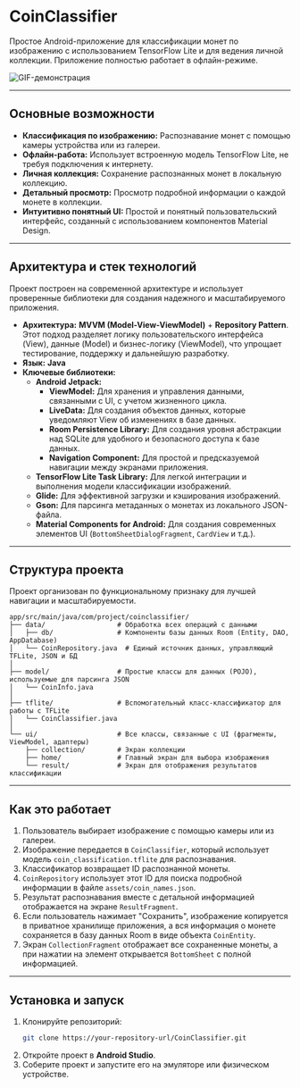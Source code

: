# CoinClassifier

Простое Android-приложение для классификации монет по изображению с использованием TensorFlow Lite и для ведения личной коллекции. Приложение полностью работает в офлайн-режиме.

![GIF-демонстрация](https://github.com/user-attachments/assets/16c38667-9d4f-45e8-8d39-1ff344103aab)

---

## Основные возможности

*   **Классификация по изображению:** Распознавание монет с помощью камеры устройства или из галереи.
*   **Офлайн-работа:** Использует встроенную модель TensorFlow Lite, не требуя подключения к интернету.
*   **Личная коллекция:** Сохранение распознанных монет в локальную коллекцию.
*   **Детальный просмотр:** Просмотр подробной информации о каждой монете в коллекции.
*   **Интуитивно понятный UI:** Простой и понятный пользовательский интерфейс, созданный с использованием компонентов Material Design.

---

## Архитектура и стек технологий

Проект построен на современной архитектуре и использует проверенные библиотеки для создания надежного и масштабируемого приложения.

*   **Архитектура:** **MVVM (Model-View-ViewModel)** + **Repository Pattern**. Этот подход разделяет логику пользовательского интерфейса (View), данные (Model) и бизнес-логику (ViewModel), что упрощает тестирование, поддержку и дальнейшую разработку.
*   **Язык:** **Java**
*   **Ключевые библиотеки:**
    *   **Android Jetpack:**
        *   **ViewModel:** Для хранения и управления данными, связанными с UI, с учетом жизненного цикла.
        *   **LiveData:** Для создания объектов данных, которые уведомляют View об изменениях в базе данных.
        *   **Room Persistence Library:** Для создания уровня абстракции над SQLite для удобного и безопасного доступа к базе данных.
        *   **Navigation Component:** Для простой и предсказуемой навигации между экранами приложения.
    *   **TensorFlow Lite Task Library:** Для легкой интеграции и выполнения модели классификации изображений.
    *   **Glide:** Для эффективной загрузки и кэширования изображений.
    *   **Gson:** Для парсинга метаданных о монетах из локального JSON-файла.
    *   **Material Components for Android:** Для создания современных элементов UI (`BottomSheetDialogFragment`, `CardView` и т.д.).

---

## Структура проекта

Проект организован по функциональному признаку для лучшей навигации и масштабируемости.

```
app/src/main/java/com/project/coinclassifier/
├── data/                  # Обработка всех операций с данными
│   ├── db/                # Компоненты базы данных Room (Entity, DAO, AppDatabase)
│   └── CoinRepository.java  # Единый источник данных, управляющий TFLite, JSON и БД
│
├── model/                 # Простые классы для данных (POJO), используемые для парсинга JSON
│   └── CoinInfo.java
│
├── tflite/                # Вспомогательный класс-классификатор для работы с TFLite
│   └── CoinClassifier.java
│
└── ui/                    # Все классы, связанные с UI (фрагменты, ViewModel, адаптеры)
    ├── collection/        # Экран коллекции
    ├── home/              # Главный экран для выбора изображения
    └── result/            # Экран для отображения результатов классификации
```

---

## Как это работает

1.  Пользователь выбирает изображение с помощью камеры или из галереи.
2.  Изображение передается в `CoinClassifier`, который использует модель `coin_classification.tflite` для распознавания.
3.  Классификатор возвращает ID распознанной монеты.
4.  `CoinRepository` использует этот ID для поиска подробной информации в файле `assets/coin_names.json`.
5.  Результат распознавания вместе с детальной информацией отображается на экране `ResultFragment`.
6.  Если пользователь нажимает "Сохранить", изображение копируется в приватное хранилище приложения, а вся информация о монете сохраняется в базу данных Room в виде объекта `CoinEntity`.
7.  Экран `CollectionFragment` отображает все сохраненные монеты, а при нажатии на элемент открывается `BottomSheet` с полной информацией.

---

## Установка и запуск

1.  Клонируйте репозиторий:
    ```bash
    git clone https://your-repository-url/CoinClassifier.git
    ```
2.  Откройте проект в **Android Studio**.
3.  Соберите проект и запустите его на эмуляторе или физическом устройстве. 
